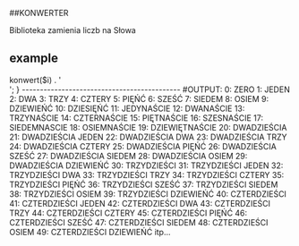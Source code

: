 ##KONWERTER

Biblioteka zamienia liczb na Słowa


## example


<?php
include 'konwerter.php';
$konwerter = new Konwerter();


for ($i=0; $i < 50 ; $i++) { 


	
	echo $i .': ' . $konwerter->konwert($i) . '<br>';
}

--------------------------------------------
#OUTPUT:



0: ZERO
1: JEDEN
2: DWA
3: TRZY
4: CZTERY
5: PIĘŃĆ
6: SZEŚĆ
7: SIEDEM
8: OSIEM
9: DZIEWIEŃĆ
10: DZIESIĘŃĆ
11: JEDYNAŚCIE
12: DWANAŚCIE
13: TRZYNAŚCIE
14: CZTERNAŚCIE
15: PIĘTNAŚCIE
16: SZESNAŚCIE
17: SIEDEMNASCIE
18: OSIEMNAŚCIE
19: DZIEWIĘTNAŚCIE
20: DWADZIEŚCIA
21: DWADZIEŚCIA JEDEN
22: DWADZIEŚCIA DWA
23: DWADZIEŚCIA TRZY
24: DWADZIEŚCIA CZTERY
25: DWADZIEŚCIA PIĘŃĆ
26: DWADZIEŚCIA SZEŚĆ
27: DWADZIEŚCIA SIEDEM
28: DWADZIEŚCIA OSIEM
29: DWADZIEŚCIA DZIEWIEŃĆ
30: TRZYDZIEŚCI
31: TRZYDZIEŚCI JEDEN
32: TRZYDZIEŚCI DWA
33: TRZYDZIEŚCI TRZY
34: TRZYDZIEŚCI CZTERY
35: TRZYDZIEŚCI PIĘŃĆ
36: TRZYDZIEŚCI SZEŚĆ
37: TRZYDZIEŚCI SIEDEM
38: TRZYDZIEŚCI OSIEM
39: TRZYDZIEŚCI DZIEWIEŃĆ
40: CZTERDZIEŚCI
41: CZTERDZIEŚCI JEDEN
42: CZTERDZIEŚCI DWA
43: CZTERDZIEŚCI TRZY
44: CZTERDZIEŚCI CZTERY
45: CZTERDZIEŚCI PIĘŃĆ
46: CZTERDZIEŚCI SZEŚĆ
47: CZTERDZIEŚCI SIEDEM
48: CZTERDZIEŚCI OSIEM
49: CZTERDZIEŚCI DZIEWIEŃĆ


itp...
